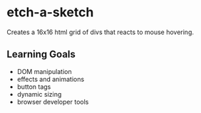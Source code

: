 # etch-a-sketch
Creates a 16x16 html grid of divs that reacts to mouse hovering.
## Learning Goals
 - DOM manipulation
 - effects and animations
 - button tags
 - dynamic sizing
 - browser developer tools